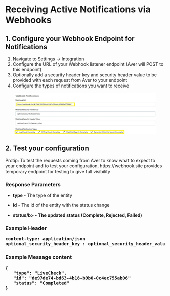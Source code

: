 # Receiving Active Notifications via Webhooks

## 1. Configure your Webhook Endpoint for Notifications
1. Navigate to Settings -> Integration
2. Configure the URL of your Webhook listener endpoint (Aver will POST to this endpoint)
3. Optionally add a security header key and security header value to be provided with each request from Aver to your endpoint
4. Configure the types of notifications you want to receive

<p align="center">
<img src="../images/webhooks.jpg?raw=true?raw=true" width="450px">
</p>

## 2. Test your configuration
<p>
Protip:  To test the requests coming from Aver to know what to expect to your endpoint and to test your configuration, https://webhook.site provides temporary endpoint for testing to give full visibility
</p>

### Response Parameters
- <b>type</b> - The type of the entity

- <b>id</b> - The id of the entity with the status change

- <b>status/b> - The updated status (Complete, Rejected, Failed)




### Example Header
<pre>
content-type: application/json
optional_security_header_key : optional_security_header_value
</pre>

### Example Message content
<pre>
{
   "type": "LiveCheck",
   "id": "de97de74-bd63-4b18-b9b0-0c4ec755ab06"
   "status": "Completed"
}
</pre>
